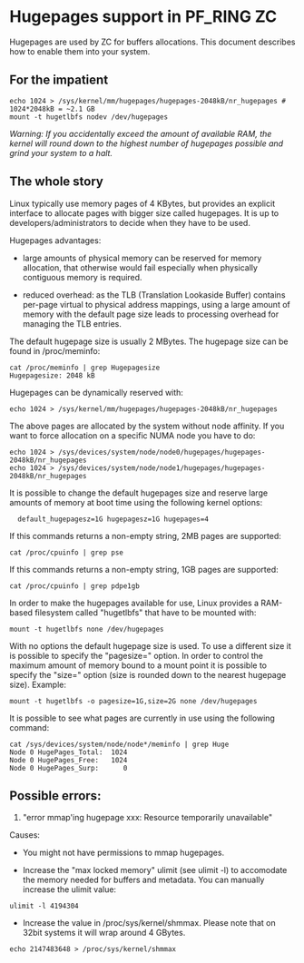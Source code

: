 # Hugepages support in PF_RING ZC

Hugepages are used by ZC for buffers allocations. This document describes 
how to enable them into your system. 

## For the impatient
```
echo 1024 > /sys/kernel/mm/hugepages/hugepages-2048kB/nr_hugepages # 1024*2048kB = ~2.1 GB
mount -t hugetlbfs nodev /dev/hugepages
```

_Warning: If you accidentally exceed the amount of available RAM, the kernel will round down to the highest number of hugepages possible and grind your system to a halt._

## The whole story
Linux typically use memory pages of 4 KBytes, but provides an explicit 
interface to allocate pages with bigger size called hugepages. It is up 
to developers/administrators to decide when they have to be used. 

Hugepages advantages:

- large amounts of physical memory can be reserved for memory allocation, 
  that otherwise would fail especially when physically contiguous memory 
  is required.

- reduced overhead: as the TLB (Translation Lookaside Buffer) contains 
  per-page virtual to physical address mappings, using a large amount of
  memory with the default page size leads to processing overhead for 
  managing the TLB entries.

The default hugepage size is usually 2 MBytes. The hugepage size can be 
found in /proc/meminfo:

```
cat /proc/meminfo | grep Hugepagesize
Hugepagesize: 2048 kB 
```

Hugepages can be dynamically reserved with:

```
echo 1024 > /sys/kernel/mm/hugepages/hugepages-2048kB/nr_hugepages
```

The above pages are allocated by the system without node affinity. If
you want to force allocation on a specific NUMA node you have to do:

```
echo 1024 > /sys/devices/system/node/node0/hugepages/hugepages-2048kB/nr_hugepages
echo 1024 > /sys/devices/system/node/node1/hugepages/hugepages-2048kB/nr_hugepages
```

It is possible to change the default hugepages size and reserve large 
amounts of memory at boot time using the following kernel options:

```
  default_hugepagesz=1G hugepagesz=1G hugepages=4
```

If this commands returns a non-empty string, 2MB pages are supported:

```
cat /proc/cpuinfo | grep pse
```

If this commands returns a non-empty string, 1GB pages are supported:

```
cat /proc/cpuinfo | grep pdpe1gb
```

In order to make the hugepages available for use, Linux provides a 
RAM-based filesystem called "hugetlbfs" that have to be mounted with:

```
mount -t hugetlbfs none /dev/hugepages
```

With no options the default hugepage size is used. To use a different
size it is possible to specify the "pagesize=" option.
In order to control the maximum amount of memory bound to a mount point
it is possible to specify the "size=" option (size is rounded down to 
the nearest hugepage size). 
Example:

```
mount -t hugetlbfs -o pagesize=1G,size=2G none /dev/hugepages
```

It is possible to see what pages are currently in use using the
following command:

```
cat /sys/devices/system/node/node*/meminfo | grep Huge
Node 0 HugePages_Total:  1024
Node 0 HugePages_Free:   1024
Node 0 HugePages_Surp:      0
```

## Possible errors:
1. "error mmap'ing hugepage xxx: Resource temporarily unavailable"

Causes:
- You might not have permissions to mmap hugepages.

- Increase the "max locked memory" ulimit (see ulimit -l) to accomodate 
  the memory needed for buffers and metadata. You can manually increase 
  the ulimit value:

```
ulimit -l 4194304
```

- Increase the value in /proc/sys/kernel/shmmax. Please note that on 
  32bit systems it will wrap around 4 GBytes.

```
echo 2147483648 > /proc/sys/kernel/shmmax
```


